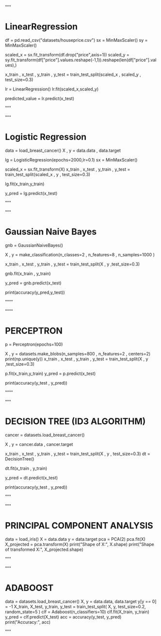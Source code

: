 """  
# LinearRegression

df = pd.read_csv("datasets/houseprice.csv")
sx = MinMaxScaler()
sy = MinMaxScaler()

scaled_x = sx.fit_transform(df.drop("price",axis=1))
scaled_y = sy.fit_transform(df["price"].values.reshape(-1,1)).reshape(len(df["price"].values),)

x_train , x_test , y_train , y_test = train_test_split(scaled_x , scaled_y , test_size=0.3)

lr = LinearRegression()
lr.fit(scaled_x,scaled_y)

predicted_value = lr.predict(x_test)

"""

"""
# Logistic Regression

data = load_breast_cancer()
X , y = data.data , data.target

lg = LogisticRegression(epochs=2000,lr=0.1)
sx = MinMaxScaler()

scaled_x = sx.fit_transform(X)
x_train , x_test , y_train , y_test = train_test_split(scaled_x , y , test_size=0.3)

lg.fit(x_train,y_train)

y_pred = lg.predict(x_test)

"""

"""
# Gaussian Naive Bayes

gnb = GaussianNaiveBayes()

X , y = make_classification(n_classes=2 , n_features=8 , n_samples=1000 )

x_train , x_test , y_train , y_test = train_test_split(X , y ,test_size=0.3)

gnb.fit(x_train , y_train)

y_pred = gnb.predict(x_test)

print(accuracy(y_pred,y_test))

""""

""""

# PERCEPTRON 


p = Perceptron(epochs=100)

X , y = datasets.make_blobs(n_samples=800 , n_features=2 , centers=2)
print(np.unique(y))
x_train , x_test , y_train , y_test = train_test_split(X , y ,test_size=0.3)

p.fit(x_train,y_train)
y_pred = p.predict(x_test)

print(accuracy(y_test , y_pred))


""""

"""
# DECISION TREE (ID3 ALGORITHM) 

cancer = datasets.load_breast_cancer()

X , y = cancer.data , cancer.target

x_train , x_test , y_train , y_test = train_test_split(X , y , test_size=0.3)
dt = DecisionTree()

dt.fit(x_train , y_train)

y_pred  = dt.predict(x_test)

print(accuracy(y_test , y_pred))

"""

"""
# PRINCIPAL COMPONENT ANALYSIS

data = load_iris()
X = data.data
y = data.target
pca = PCA(2)
pca.fit(X)
X_projected = pca.transform(X)
print("Shape of X:", X.shape)
print("Shape of transformed X:", X_projected.shape)

"""

"""
# ADABOOST

data = datasets.load_breast_cancer()
X, y = data.data, data.target
y[y == 0] = -1
X_train, X_test, y_train, y_test = train_test_split(
    X, y, test_size=0.2, random_state=5
)
clf = Adaboost(n_classifiers=10)
clf.fit(X_train, y_train)
y_pred = clf.predict(X_test)
acc = accuracy(y_test, y_pred)
print("Accuracy:", acc)


"""